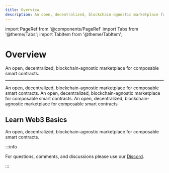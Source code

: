 ```yaml
---
title: Overview
description: An open, decentralized, blockchain-agnostic marketplace for composable smart contracts
---
```


import PageRef from '@components/PageRef'
import Tabs from '@theme/Tabs';
import TabItem from '@theme/TabItem';

# Overview

An open, decentralized, blockchain-agnostic marketplace for composable smart contracts.

---

An open, decentralized, blockchain-agnostic marketplace for composable smart contracts. An open, decentralized, blockchain-agnostic marketplace for composable smart contracts. An open, decentralized, blockchain-agnostic marketplace for composable smart contracts

## Learn Web3 Basics

An open, decentralized, blockchain-agnostic marketplace for composable smart contracts.

<PageRef url="./welcome-to-web3" pageName="Welcome to Web3" />
<PageRef url="./web2-vs-web3" pageName="Web2 vs Web3" />
<PageRef url="./web3-concepts" pageName="Web3 Concepts" />
<PageRef url="./future-of-web3" pageName="Future of Web3" />
<PageRef url="./web3-tools" pageName="Web3 Tools" />
<PageRef url="./web3-resources" pageName="Web3 Resources" />

:::info

For questions, comments, and discussions please use our [Discord](https://discord.com/invite/uqecGxg).

:::
